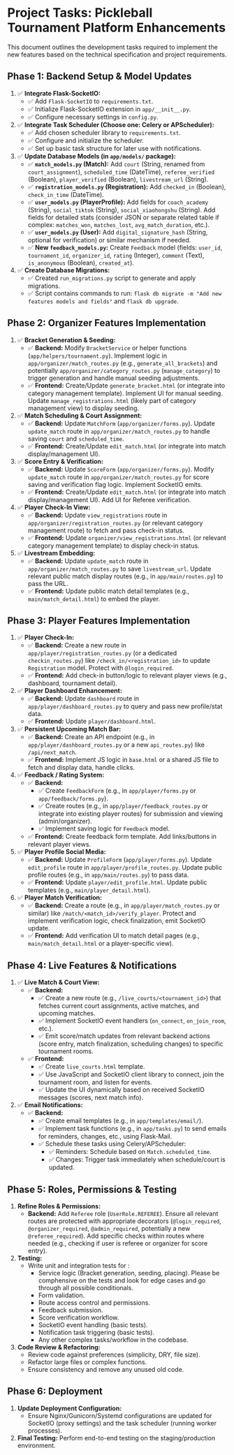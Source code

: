 # Project Tasks: Pickleball Tournament Platform Enhancements

This document outlines the development tasks required to implement the new features based on the technical specification and project requirements.

## Phase 1: Backend Setup & Model Updates

1.  ✅ **Integrate Flask-SocketIO:**
    *   ✅ Add `Flask-SocketIO` to `requirements.txt`.
    *   ✅ Initialize Flask-SocketIO extension in `app/__init__.py`.
    *   ✅ Configure necessary settings in `config.py`.
2.  ✅ **Integrate Task Scheduler (Choose one: Celery or APScheduler):**
    *   ✅ Add chosen scheduler library to `requirements.txt`.
    *   ✅ Configure and initialize the scheduler.
    *   ✅ Set up basic task structure for later use with notifications.
3.  ✅ **Update Database Models (in `app/models/` package):**
    *   ✅ **`match_models.py` (Match):** Add `court` (String, renamed from `court_assignment`), `scheduled_time` (DateTime), `referee_verified` (Boolean), `player_verified` (Boolean), `livestream_url` (String).
    *   ✅ **`registration_models.py` (Registration):** Add `checked_in` (Boolean), `check_in_time` (DateTime).
    *   ✅ **`user_models.py` (PlayerProfile):** Add fields for `coach_academy` (String), `social_tiktok` (String), `social_xiaohongshu` (String). Add fields for detailed stats (consider JSON or separate related table if complex: `matches_won`, `matches_lost`, `avg_match_duration`, etc.).
    *   ✅ **`user_models.py` (User):** Add `digital_signature_hash` (String, optional for verification) or similar mechanism if needed.
    *   ✅ **New `feedback_models.py`:** Create `Feedback` model (fields: `user_id`, `tournament_id`, `organizer_id`, `rating` (Integer), `comment` (Text), `is_anonymous` (Boolean), `created_at`).
4.  ✅ **Create Database Migrations:**
    *   ✅ Created `run_migrations.py` script to generate and apply migrations.
    *   ✅ Script contains commands to run: `flask db migrate -m "Add new features models and fields"` and `flask db upgrade`.


## Phase 2: Organizer Features Implementation

1.  ✅ **Bracket Generation & Seeding:**
    *   ✅ **Backend:** Modify `BracketService` or helper functions (`app/helpers/tournament.py`). Implement logic in `app/organizer/match_routes.py` (e.g., `generate_all_brackets`) and potentially `app/organizer/category_routes.py` (`manage_category`) to trigger generation and handle manual seeding adjustments.
    *   ✅ **Frontend:** Create/Update `generate_bracket.html` (or integrate into category management template). Implement UI for manual seeding. Update `manage_registrations.html` (likely part of category management view) to display seeding.
2.  ✅ **Match Scheduling & Court Assignment:**
    *   ✅ **Backend:** Update `MatchForm` (`app/organizer/forms.py`). Update `update_match` route in `app/organizer/match_routes.py` to handle saving `court` and `scheduled_time`.
    *   ✅ **Frontend:** Create/Update `edit_match.html` (or integrate into match display/management UI).
3.  ✅ **Score Entry & Verification:**
    *   ✅ **Backend:** Update `ScoreForm` (`app/organizer/forms.py`). Modify `update_match` route in `app/organizer/match_routes.py` for score saving and verification flag logic. Implement SocketIO emits.
    *   ✅ **Frontend:** Create/Update `edit_match.html` (or integrate into match display/management UI). Add UI for Referee verification.
4.  ✅ **Player Check-In View:**
    *   ✅ **Backend:** Update `view_registrations` route in `app/organizer/registration_routes.py` (or relevant category management route) to fetch and pass check-in status.
    *   ✅ **Frontend:** Update `organizer/view_registrations.html` (or relevant category management template) to display check-in status.
5.  ✅ **Livestream Embedding:**
    *   ✅ **Backend:** Update `update_match` route in `app/organizer/match_routes.py` to save `livestream_url`. Update relevant public match display routes (e.g., in `app/main/routes.py`) to pass the URL.
    *   ✅ **Frontend:** Update public match detail templates (e.g., `main/match_detail.html`) to embed the player.

## Phase 3: Player Features Implementation


1.  ✅ **Player Check-In:**
    *   ✅ **Backend:** Create a new route in `app/player/registration_routes.py` (or a dedicated `checkin_routes.py`) like `/check_in/<registration_id>` to update `Registration` model. Protect with `@login_required`.
    *   ✅ **Frontend:** Add check-in button/logic to relevant player views (e.g., dashboard, tournament detail).
2.  ✅ **Player Dashboard Enhancement:**
    *   ✅ **Backend:** Update `dashboard` route in `app/player/dashboard_routes.py` to query and pass new profile/stat data.
    *   ✅ **Frontend:** Update `player/dashboard.html`.
3.  ✅ **Persistent Upcoming Match Bar:**
    *   ✅ **Backend:** Create an API endpoint (e.g., in `app/player/dashboard_routes.py` or a new `api_routes.py`) like `/api/next_match`.
    *   ✅ **Frontend:** Implement JS logic in `base.html` or a shared JS file to fetch and display data, handle clicks.
4.  ✅ **Feedback / Rating System:**
    *   ✅ **Backend:**
        *   ✅ Create `FeedbackForm` (e.g., in `app/player/forms.py` or `app/feedback/forms.py`).
        *   ✅ Create routes (e.g., in `app/player/feedback_routes.py` or integrate into existing player routes) for submission and viewing (admin/organizer).
        *   ✅ Implement saving logic for `Feedback` model.
    *   ✅ **Frontend:** Create feedback form template. Add links/buttons in relevant player views.
5.  ✅ **Player Profile Social Media:**
    *   ✅ **Backend:** Update `ProfileForm` (`app/player/forms.py`). Update `edit_profile` route in `app/player/profile_routes.py`. Update public profile routes (e.g., in `app/main/routes.py`) to pass data.
    *   ✅ **Frontend:** Update `player/edit_profile.html`. Update public templates (e.g., `main/player_detail.html`).
6.  ✅ **Player Match Verification:**
    *   ✅ **Backend:** Create a route (e.g., in `app/player/match_routes.py` or similar) like `/match/<match_id>/verify_player`. Protect and implement verification logic, check finalization, emit SocketIO update.
    *   ✅ **Frontend:** Add verification UI to match detail pages (e.g., `main/match_detail.html` or a player-specific view).
    
## Phase 4: Live Features & Notifications

1.  ✅ **Live Match & Court View:**
    *   ✅ **Backend:**
        *   ✅ Create a new route (e.g., `/live_courts/<tournament_id>`) that fetches current court assignments, active matches, and upcoming matches.
        *   ✅ Implement SocketIO event handlers (`on_connect`, `on_join_room`, etc.).
        *   ✅ Emit score/match updates from relevant backend actions (score entry, match finalization, scheduling changes) to specific tournament rooms.
    *   ✅ **Frontend:**
        *   ✅ Create `live_courts.html` template.
        *   ✅ Use JavaScript and SocketIO client library to connect, join the tournament room, and listen for events.
        *   ✅ Update the UI dynamically based on received SocketIO messages (scores, next match info).
2.  ✅ **Email Notifications:**
    *   ✅ **Backend:**
        *   ✅ Create email templates (e.g., in `app/templates/email/`).
        *   ✅ Implement task functions (e.g., in `app/tasks.py`) to send emails for reminders, changes, etc., using Flask-Mail.
        *   ✅ Schedule these tasks using Celery/APScheduler:
            *   ✅ Reminders: Schedule based on `Match.scheduled_time`.
            *   ✅ Changes: Trigger task immediately when schedule/court is updated.

## Phase 5: Roles, Permissions & Testing

1.  **Refine Roles & Permissions:**
    *   **Backend:** Add `Referee` role (`UserRole.REFEREE`). Ensure all relevant routes are protected with appropriate decorators (`@login_required`, `@organizer_required`, `@admin_required`, potentially a new `@referee_required`). Add specific checks within routes where needed (e.g., checking if user is referee or organizer for score entry).
2.  **Testing:**
    *   Write unit and integration tests for :
        *   Service logic (Bracket generation, seeding, placing). Please be comphensive on the tests and look for edge cases and go through all possible conditionals.
        *   Form validation.
        *   Route access control and permissions.
        *   Feedback submission.
        *   Score verification workflow.
        *   SocketIO event handling (basic tests).
        *   Notification task triggering (basic tests).
        *   Any other complex tasks/workflow in the codebase.
3.  **Code Review & Refactoring:**
    *   Review code against preferences (simplicity, DRY, file size).
    *   Refactor large files or complex functions.
    *   Ensure consistency and remove any unused old code.

## Phase 6: Deployment

1.  **Update Deployment Configuration:**
    *   Ensure Nginx/Gunicorn/Systemd configurations are updated for SocketIO (proxy settings) and the task scheduler (running worker processes).
2.  **Final Testing:** Perform end-to-end testing on the staging/production environment.
